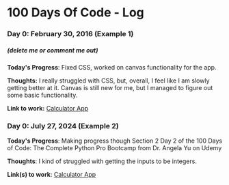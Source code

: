 # 100 Days Of Code - Log

### Day 0: February 30, 2016 (Example 1)
##### (delete me or comment me out)

**Today's Progress**: Fixed CSS, worked on canvas functionality for the app.

**Thoughts:** I really struggled with CSS, but, overall, I feel like I am slowly getting better at it. Canvas is still new for me, but I managed to figure out some basic functionality.

**Link to work:** [Calculator App](http://www.example.com)

### Day 0: July 27, 2024 (Example 2)

**Today's Progress**: Making progress though Section 2 Day 2 of the 100 Days of Code: The Complete Python Pro Bootcamp from Dr. Angela Yu on Udemy

**Thoughts**: I kind of struggled with getting the inputs to be integers.

**Link(s) to work**: [Calculator App](http://www.example.com)